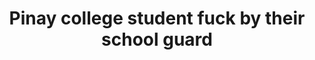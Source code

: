 ---
layout: post
title: Pinay college student fuck by their school guard
duration: '15:41'
view: 113
rate: 2
video: 'https://flashservice.xvideos.com/embedframe/27232721'
category: 
 - pinay
 - student
 - beautiful
 - quickie
tags: 
 - pinay-sex
 - nene
 - mokong
 - fucked
 - jackpot
 - flawless
priority: 0.9
changefreq: daily
---